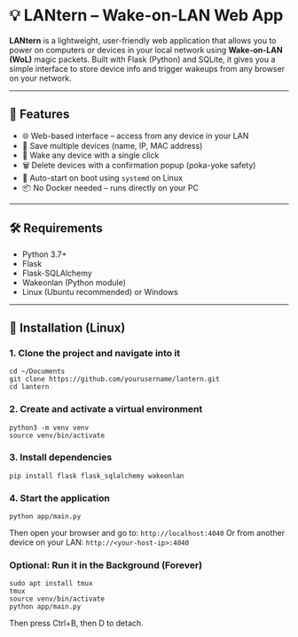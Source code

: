 # 💡 LANtern – Wake-on-LAN Web App

**LANtern** is a lightweight, user-friendly web application that allows you to power on computers or devices in your local network using **Wake-on-LAN (WoL)** magic packets. Built with Flask (Python) and SQLite, it gives you a simple interface to store device info and trigger wakeups from any browser on your network.

---

## 🚀 Features

- 🌐 Web-based interface – access from any device in your LAN
- 💾 Save multiple devices (name, IP, MAC address)
- 🔘 Wake any device with a single click
- 🗑️ Delete devices with a confirmation popup (poka-yoke safety)
- 🧠 Auto-start on boot using `systemd` on Linux
- 📦 No Docker needed – runs directly on your PC

---

## 🛠️ Requirements

- Python 3.7+
- Flask
- Flask-SQLAlchemy
- Wakeonlan (Python module)
- Linux (Ubuntu recommended) or Windows

---

## 🧰 Installation (Linux)

### 1. Clone the project and navigate into it

```
cd ~/Documents
git clone https://github.com/yourusername/lantern.git
cd lantern
```
### 2. Create and activate a virtual environment
```
python3 -m venv venv
source venv/bin/activate
```
### 3. Install dependencies
```
pip install flask flask_sqlalchemy wakeonlan
```
### 4. Start the application
```
python app/main.py
```
Then open your browser and go to: ```http://localhost:4040``` Or from another device on your LAN: ```http://<your-host-ip>:4040```

### Optional: Run it in the Background (Forever)
```
sudo apt install tmux
tmux
source venv/bin/activate
python app/main.py
```
Then press Ctrl+B, then D to detach.

